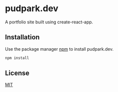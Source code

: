 # pudpark.dev

A portfolio site built using create-react-app.

## Installation

Use the package manager [npm](https://www.npmjs.com/) to install pudpark.dev.

```bash
npm install
```

## License
[MIT](https://choosealicense.com/licenses/mit/)
